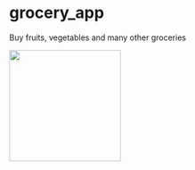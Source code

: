 # grocery_app

Buy fruits, vegetables and many other groceries



<img src="https://user-images.githubusercontent.com/39179965/226107083-6ca589b6-1ce8-4878-8447-310afa2450b2.jpg" width="200"/>
